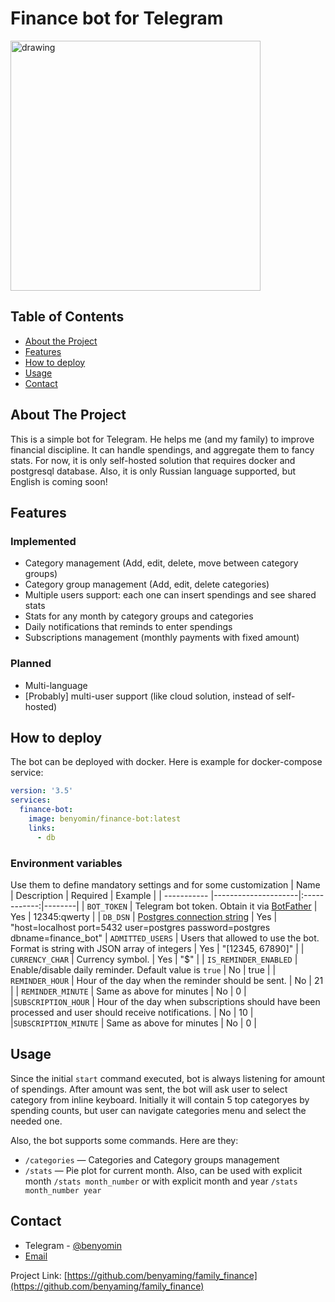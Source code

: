 # Finance bot for Telegram

<!-- ![image](https://user-images.githubusercontent.com/18378470/165382677-ca50baa2-b434-4f40-bdd6-54ad7785fc03.png) -->
<img src="https://user-images.githubusercontent.com/18378470/165382677-ca50baa2-b434-4f40-bdd6-54ad7785fc03.png" alt="drawing" width="400"/>

<!-- TABLE OF CONTENTS -->
## Table of Contents

* [About the Project](#about-the-project)
* [Features](#features)
* [How to deploy](#how-to-deploy)
* [Usage](#usage)
* [Contact](#contact)

<!-- ABOUT THE PROJECT -->
## About The Project

This is a simple bot for Telegram. He helps me (and my family) to improve financial discipline. It can handle spendings, and aggregate them to fancy stats. 
For now, it is only self-hosted solution that requires docker and postgresql database. 
Also, it is only Russian language supported, but English is coming soon!

<!-- FEATURES -->
## Features
### Implemented
- Category management (Add, edit, delete, move between category groups)
- Category group management (Add, edit, delete categories)
- Multiple users support: each one can insert spendings and see shared stats
- Stats for any month by category groups and categories
- Daily notifications that reminds to enter spendings 
- Subscriptions management (monthly payments with fixed amount)

### Planned
- Multi-language 
- [Probably] multi-user support (like cloud solution, instead of self-hosted)

<!-- HOW TO DEPLOY -->
## How to deploy
The bot can be deployed with docker.
Here is example for docker-compose service:
```yaml
version: '3.5'
services:
  finance-bot:
    image: benyomin/finance-bot:latest
    links:
      - db
```

### Environment variables
Use them to define mandatory settings and for some customization
| Name        | Description           | Required  | Example |
| ----------- |---------------------|:------------:|--------|
| `BOT_TOKEN`      | Telegram bot token. Obtain it via [BotFather](https://t.me/BotFather) | Yes | 12345:qwerty |
| `DB_DSN`    | [Postgres connection string](https://www.postgresql.org/docs/current/libpq-connect.html#id-1.7.3.8.3.5) | Yes | "host=localhost port=5432 user=postgres password=postgres dbname=finance_bot"
| `ADMITTED_USERS` | Users that allowed to use the bot. Format is string with JSON array of integers | Yes | "[12345, 67890]" |
| `CURRENCY_CHAR` | Currency symbol. | Yes | "$" |
| `IS_REMINDER_ENABLED` | Enable/disable daily reminder. Default value is `true` | No | true |
| `REMINDER_HOUR` | Hour of the day when the reminder should be sent. | No | 21 |
| `REMINDER_MINUTE` | Same as above for minutes | No | 0 |
|`SUBSCRIPTION_HOUR` | Hour of the day when subscriptions should have been processed and user should receive notifications. | No | 10 |
|`SUBSCRIPTION_MINUTE` | Same as above for minutes | No | 0 |

<!-- USAGE -->
## Usage
Since the initial `start` command executed, bot is always listening for amount of spendings.
After amount was sent, the bot will ask user to select category from inline keyboard. Initially it will contain 5 top categoryes by spending counts, but user can navigate categories menu and select the needed one.

Also, the bot supports some commands. Here are they:
- `/categories` — Categories and Category groups management
- `/stats` — Pie plot for current month. Also, can be used with explicit month `/stats month_number` or with explicit month and year `/stats month_number year` 

<!-- CONTACT -->
## Contact

* Telegram - [@benyomin](https://t.me/benyomin)  
* [Email](mailto:benyomin.94@gmail.com)

Project Link: [https://github.com/benyaming/family_finance](https://github.com/benyaming/family_finance)

